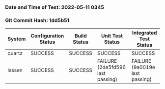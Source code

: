### Date and Time of Test: 2022-05-11 0345
### Git Commit Hash: 1dd5b51
System | Configuration Status | Build Status | Unit Test Status | Integrated Test Status
--- | --- | --- | --- | ---
quartz | SUCCESS  | SUCCESS  | SUCCESS  | SUCCESS 
lassen | SUCCESS  | SUCCESS  | FAILURE (2de5fd596 last passing) | FAILURE (9a0019e last passing)
